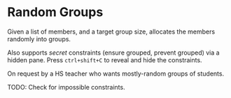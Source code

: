 # Random Groups

Given a list of members, and a target group size, allocates the members randomly into groups.

Also supports *secret* constraints (ensure grouped, prevent grouped) via a hidden pane.  Press `ctrl+shift+C` to reveal and hide the constraints.

On request by a HS teacher who wants mostly-random groups of students.

TODO: Check for impossible constraints.